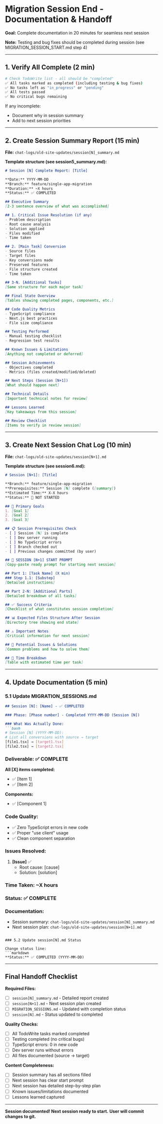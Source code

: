 # Migration Session End - Documentation & Handoff

**Goal:** Complete documentation in 20 minutes for seamless next session

**Note:** Testing and bug fixes should be completed during session (see MIGRATION_SESSION_START.md step 4)

---

## 1. Verify All Complete (2 min)

```bash
# Check TodoWrite list - all should be "completed"
✅ All tasks marked as completed (including testing & bug fixes)
✅ No tasks left as "in_progress" or "pending"
✅ All tests passed
✅ No critical bugs remaining
```

If any incomplete:
- Document why in session summary
- Add to next session priorities

---

## 2. Create Session Summary Report (15 min)

**File:** `chat-logs/old-site-updates/session[N]_summary.md`

**Template structure (see session5_summary.md):**
```markdown
# Session [N] Complete Report: [Title]

**Date:** YYYY-MM-DD
**Branch:** feature/single-app-migration
**Duration:** ~X hours
**Status:** ✅ COMPLETED

## Executive Summary
[2-3 sentence overview of what was accomplished]

## 1. Critical Issue Resolution (if any)
- Problem description
- Root cause analysis
- Solution applied
- Files modified
- Time taken

## 2. [Main Task] Conversion
- Source files
- Target files
- Key conversions made
- Preserved features
- File structure created
- Time taken

## 3-N. [Additional Tasks]
[Same structure for each major task]

## Final State Overview
[Tables showing completed pages, components, etc.]

## Code Quality Metrics
- TypeScript compliance
- Next.js best practices
- File size compliance

## Testing Performed
- Manual testing checklist
- Regression test results

## Known Issues & Limitations
[Anything not completed or deferred]

## Session Achievements
- Objectives completed
- Metrics (files created/modified/deleted)

## Next Steps (Session [N+1])
[What should happen next]

## Technical Details
[Important technical notes for review]

## Lessons Learned
[Key takeaways from this session]

## Review Checklist
[Items to verify in review session]
```

---

## 3. Create Next Session Chat Log (10 min)

**File:** `chat-logs/old-site-updates/session[N+1].md`

**Template structure (see session6.md):**
```markdown
# Session [N+1]: [Title]

**Branch:** feature/single-app-migration
**Prerequisites:** Session [N] complete ([summary])
**Estimated Time:** X-X hours
**Status:** 🔴 NOT STARTED

## 🎯 Primary Goals
1. [Goal 1]
2. [Goal 2]
3. [Goal 3]

## 📋 Session Prerequisites Check
- [ ] Session [N] is complete
- [ ] Dev server running
- [ ] No TypeScript errors
- [ ] Branch checked out
- [ ] Previous changes committed (by user)

## 🚀 SESSION [N+1] START PROMPT
[Copy-paste ready prompt for starting next session]

## Part 1: [Task Name] (X min)
### Step 1.1: [Substep]
[Detailed instructions]

## Part 2-N: [Additional Parts]
[Detailed breakdown of all tasks]

## ✅ Success Criteria
[Checklist of what constitutes session completion]

## 📊 Expected Files Structure After Session
[Directory tree showing end state]

## ⚠️ Important Notes
[Critical information for next session]

## 🐛 Potential Issues & Solutions
[Common problems and how to solve them]

## 🎯 Time Breakdown
[Table with estimated time per task]
```

---

## 4. Update Documentation (5 min)

### 5.1 Update MIGRATION_SESSIONS.md

```markdown
## Session [N]: [Name] - ✅ COMPLETED

### Phase: [Phase number] - Completed YYYY-MM-DD (Session [N])

### What Was Actually Done:
```bash
# Session [N] (YYYY-MM-DD):
# List all conversions with source → target
[file1.tsx] → [target1.tsx]
[file2.tsx] → [target2.tsx]
```

### Deliverable: ✅ COMPLETE
**All [X] items completed:**
- ✅ [Item 1]
- ✅ [Item 2]

**Components:**
- ✅ [Component 1]

### Code Quality:
- ✅ Zero TypeScript errors in new code
- ✅ Proper "use client" usage
- ✅ Clean component separation

### Issues Resolved:
1. **[Issue]** ✅
   - Root cause: [cause]
   - Solution: [solution]

### Time Taken: ~X hours
### Status: ✅ COMPLETE
### Documentation:
- Session summary: `chat-logs/old-site-updates/session[N]_summary.md`
- Next session plan: `chat-logs/old-site-updates/session[N+1].md`
```

### 5.2 Update session[N].md Status

Change status line:
```markdown
**Status:** ✅ COMPLETED (YYYY-MM-DD)
```

---

## Final Handoff Checklist

**Required Files:**
- [ ] `session[N]_summary.md` - Detailed report created
- [ ] `session[N+1].md` - Next session plan created
- [ ] `MIGRATION_SESSIONS.md` - Updated with completion status
- [ ] `session[N].md` - Status updated to completed

**Quality Checks:**
- [ ] All TodoWrite tasks marked completed
- [ ] Testing completed (no critical bugs)
- [ ] TypeScript errors: 0 in new code
- [ ] Dev server runs without errors
- [ ] All files documented (source → target)

**Content Completeness:**
- [ ] Session summary has all sections filled
- [ ] Next session has clear start prompt
- [ ] Next session has detailed step-by-step plan
- [ ] Known issues/limitations documented
- [ ] Lessons learned captured

---

**Session documented! Next session ready to start.**
**User will commit changes to git.**